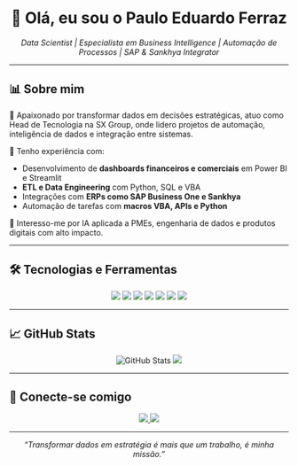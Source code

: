 <h1 align="center">👋 Olá, eu sou o Paulo Eduardo Ferraz</h1>

<p align="center">
  <em>Data Scientist | Especialista em Business Intelligence | Automação de Processos | SAP & Sankhya Integrator</em>
</p>

---

## 📊 Sobre mim

🎯 Apaixonado por transformar dados em decisões estratégicas, atuo como Head de Tecnologia na SX Group, onde lidero projetos de automação, inteligência de dados e integração entre sistemas.

🚀 Tenho experiência com:
- Desenvolvimento de **dashboards financeiros e comerciais** em Power BI e Streamlit
- **ETL e Data Engineering** com Python, SQL e VBA
- Integrações com **ERPs como SAP Business One e Sankhya**
- Automação de tarefas com **macros VBA, APIs e Python**

🧠 Interesso-me por IA aplicada a PMEs, engenharia de dados e produtos digitais com alto impacto.

---

## 🛠️ Tecnologias e Ferramentas

<p align="center">
  <img src="https://img.shields.io/badge/Python-3670A0?style=for-the-badge&logo=python&logoColor=white"/>
  <img src="https://img.shields.io/badge/SQL-336791?style=for-the-badge&logo=postgresql&logoColor=white"/>
  <img src="https://img.shields.io/badge/VBA-00A300?style=for-the-badge&logo=microsoft-excel&logoColor=white"/>
  <img src="https://img.shields.io/badge/Power BI-F2C811?style=for-the-badge&logo=powerbi&logoColor=black"/>
  <img src="https://img.shields.io/badge/Streamlit-FF4B4B?style=for-the-badge&logo=streamlit&logoColor=white"/>
  <img src="https://img.shields.io/badge/Oracle-F80000?style=for-the-badge&logo=oracle&logoColor=white"/>
  <img src="https://img.shields.io/badge/SAP-0FAAFF?style=for-the-badge&logo=sap&logoColor=black"/>
</p>

---

## 📈 GitHub Stats

<p align="center">
  <img src="https://github-readme-stats.vercel.app/api?username=pauloferraz&show_icons=true&theme=radical&count_private=true" alt="GitHub Stats"/>
  <img src="https://github-readme-stats.vercel.app/api/top-langs/?username=pauloferraz&layout=compact&theme=radical"/>
</p>

---

## 🔗 Conecte-se comigo

<p align="center">
  <a href="mailto:paulo.ferraz@sxgroup.com.br">
    <img src="https://img.shields.io/badge/Gmail-D14836?style=for-the-badge&logo=gmail&logoColor=white"/>
  </a>
  <a href="https://www.linkedin.com/in/pauloeduardoferraz/">
    <img src="https://img.shields.io/badge/LinkedIn-0077B5?style=for-the-badge&logo=linkedin&logoColor=white"/>
  </a>
</p>

---

<p align="center">
  <em>“Transformar dados em estratégia é mais que um trabalho, é minha missão.”</em>
</p>
